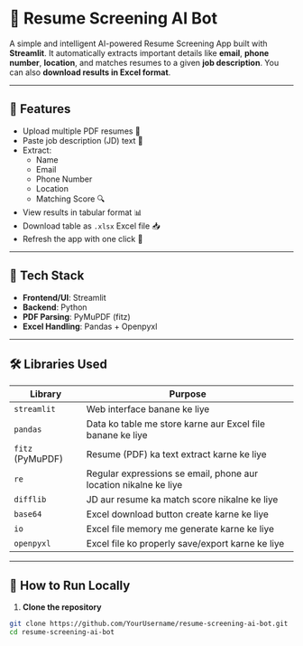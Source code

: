 # 🤖 Resume Screening AI Bot

A simple and intelligent AI-powered Resume Screening App built with **Streamlit**. It automatically extracts important details like **email**, **phone number**, **location**, and matches resumes to a given **job description**. You can also **download results in Excel format**.

---

## 🚀 Features

- Upload multiple PDF resumes 📂
- Paste job description (JD) text 📄
- Extract:
  - Name
  - Email
  - Phone Number
  - Location
  - Matching Score 🔍
- View results in tabular format 📊
- Download table as `.xlsx` Excel file 📥
- Refresh the app with one click 🔄

---

## 🧠 Tech Stack

- **Frontend/UI**: Streamlit
- **Backend**: Python
- **PDF Parsing**: PyMuPDF (fitz)
- **Excel Handling**: Pandas + Openpyxl

---

## 🛠️ Libraries Used

| Library | Purpose |
|--------|---------|
| `streamlit` | Web interface banane ke liye |
| `pandas` | Data ko table me store karne aur Excel file banane ke liye |
| `fitz` (PyMuPDF) | Resume (PDF) ka text extract karne ke liye |
| `re` | Regular expressions se email, phone aur location nikalne ke liye |
| `difflib` | JD aur resume ka match score nikalne ke liye |
| `base64` | Excel download button create karne ke liye |
| `io` | Excel file memory me generate karne ke liye |
| `openpyxl` | Excel file ko properly save/export karne ke liye |

---

## 🧪 How to Run Locally

1. **Clone the repository**

```bash
git clone https://github.com/YourUsername/resume-screening-ai-bot.git
cd resume-screening-ai-bot
